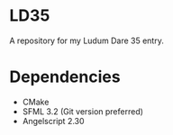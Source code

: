 LD35
=====

A repository for my Ludum Dare 35 entry.

Dependencies
============

- CMake
- SFML 3.2 (Git version preferred)
- Angelscript 2.30
